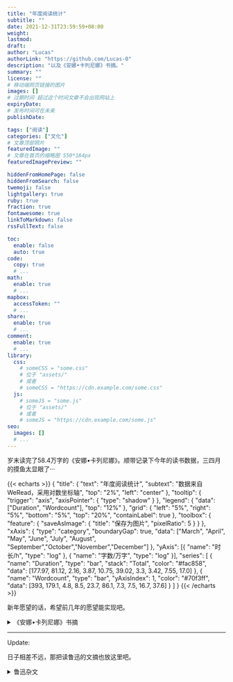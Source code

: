 ```yaml
---
title: "年度阅读统计"
subtitle: ""
date: 2021-12-31T23:59:59+08:00
weight: 
lastmod: 
draft: 
author: "Lucas"
authorLink: "https://github.com/Lucas-0"
description: "以及《安娜•卡列尼娜》书摘。"
summary: ""
license: ""
# 移动端网页链接的图片
images: []
# 过期时间 超过这个时间文章不会出现网站上
expiryDate: 
# 发布时间可在未来
publishDate: 

tags: ["阅读"]
categories: ["文化"]
# 文章顶部照片
featuredImage: ""
# 文章在首页的缩略图 550*164px
featuredImagePreview: ""

hiddenFromHomePage: false
hiddenFromSearch: false
twemoji: false
lightgallery: true
ruby: true
fraction: true
fontawesome: true
linkToMarkdown: false
rssFullText: false

toc:
  enable: false
  auto: true
code:
  copy: true
  # ...
math:
  enable: true
  # ...
mapbox:
  accessToken: ""
  # ...
share:
  enable: true
  # ...
comment:
  enable: true
  # ...
library:
  css:
    # someCSS = "some.css"
    # 位于 "assets/"
    # 或者
    # someCSS = "https://cdn.example.com/some.css"
  js:
    # someJS = "some.js"
    # 位于 "assets/"
    # 或者
    # someJS = "https://cdn.example.com/some.js"
seo:
  images: []
  # ...
---
```



<!--more-->


岁末读完了58.4万字的《安娜•卡列尼娜》。顺带记录下今年的读书数据，三四月的摸鱼太显眼了···


{{< echarts >}}
{
    "title": {
    "text": "年度阅读统计",
    "subtext": "数据来自WeRead，采用对数坐标轴",
    "top": "2%",
    "left": "center"
  },
  "tooltip": {
    "trigger": "axis",
    "axisPointer": {
      "type": "shadow"
    }
  },
  "legend": {
    "data": ["Duration", "Wordcount"],
    "top": "12%"
  },
  "grid": {
    "left": "5%",
    "right": "5%",
    "bottom": "5%",
    "top": "20%",
    "containLabel": true
  },
  "toolbox": {
    "feature": {
      "saveAsImage": {
        "title": "保存为图片",
        "pixelRatio": 5
      }
    }
  },
  "xAxis": {
    "type": "category",
    "boundaryGap": true,
    "data": ["March", "April", "May", "June", "July", "August", "September","October","November","December"]
  },
  "yAxis": [{
            "name": "时长/h",
            "type": "log"
        }, {
            "name": "字数/万字",
            "type": "log"
        }],
  "series": [
    {
      "name": "Duration",
      "type": "bar",
      "stack": "Total",
      "color": "#fac858",
      "data": [177.97, 81.12, 2.16, 3.87, 10.75, 39.02, 3.3, 3.42, 7.55, 17.0]
    },
    {
      "name": "Wordcount",
      "type": "bar",
      "yAxisIndex": 1,
      "color": "#70f3ff",
      "data": [393, 179.1, 4.8, 8.5, 23.7, 86.1, 7.3, 7.5, 16.7, 37.6]
    }
  ]
}
{{< /echarts >}}

新年愿望的话，希望前几年的愿望能实现吧。


<details>
<summary>《安娜•卡列尼娜》书摘</summary>

#### 第1章 译者导读

直到晚年，托尔斯泰还对高尔基说：“少数人需要一个上帝，因为他们除了上帝以外什么东西都有了；多数人也需要一个上帝，因为他们什么东西都没有。”

#### 第3章

现在他不再爱她了，这一层他并不后悔。他后悔的是没有把那件事瞒过妻子。

<br>

他甚至认为，她已经年老色衰，失去风姿，毫无魅力，纯粹成了个贤妻良母，理应对他宽宏大量，不计较什么。谁知正好相反。

<br>

奥勃朗斯基订阅的是一张自由主义的报纸——不是极端自由主义，而是多数人赞成的那种自由主义。说实话，他对科学、艺术、政治都不感兴趣，但却始终支持大多数人和他们的报纸对各种问题的观点，而且只有当大多数人改变观点时，他才改变观点，或者说得更确切些，不是他改变了观点，而是观点本身在他头脑里不知不觉地起了变化。

<br>

由于进出上流社会，再加上成年人思想活跃，他需要有政治观点，就像需要帽子一样。至于他选中自由派，而不像他周围许多人那样信奉保守派，那并不是因为他觉得自由主义比保守主义更有道理，而是因为自由主义更适合他的生活。

#### 第4章

“可见她还是爱我的孩子的，”他注意到孩子哭时她脸色的变化，心里想，“她爱我的孩子，又怎么能恨我呢？”

#### 第5章

不过他们也像一般行业不同的朋友那样，对对方的工作，口头上也会谈论并表示赞成，心底里却总是鄙薄的。他们各人都以为自己所过的是唯一正确的生活，而别人却在虚度年华。

#### 第9章

那种恋爱是不会有什么悲剧的。‘多谢您使我得到了满足，再见！’……这就是全部悲剧。

<br>

公爵夫人笑的是，这个可怜的孩子一定以为她自己此刻所想的事是多么重大，多么意义深远。

#### 第10章

有些人一遇到一个在某方面幸运的情敌，就立刻抹煞他的一切优点，只看到他身上的缺点；但有些人正好相反，他们最希望在这幸运的情敌身上发现胜过自己的地方，并且忍住揪心的剧痛，一味找寻对方的长处。

#### 第11章

他不知道他对待吉娣的这种行为有一个特殊的叫法，叫作“不想结婚而勾引姑娘”，而这种行为正是像他那样的翩翩少年所常犯的罪孽。

#### 第13章

“嘿！您现在的年华真太宝贵了，”安娜继续说，“我清清楚楚地记得，那好比弥漫在瑞士群山中的蔚蓝色雾霭。这种蔚蓝色雾霭笼罩着童年即将结束时那个幸福年代的一切，过了这快乐幸福的阶段，路就越来越窄了，踏上这段道路真叫人又惊又喜，尽管它看来还是光明美好的……谁不是这条路上的过来人哪！”

#### 第15章

虽然她的模样好像一只蝴蝶在草丛中被缠住，正准备展开彩虹般的翅膀飞走，她的心却被可怕的绝望刺痛了。 

<br>

而在伏伦斯基一向都很泰然自若的脸上，她看到了那种使她惊奇的困惑和顺从的表情，就像一条伶俐的狗做了错事一样。 

<br>

列文想起，当尼古拉笃信上帝，坚持斋戒，常做礼拜，过修士生活的时候，当他求助于宗教来抑制他的情欲的时候，谁也没有鼓励他，大家还要嘲笑他，包括他列文在内。大家取笑他，叫他挪亚，叫他修士，可是后来他变得放荡了，谁也不帮助他，大家都怀着恐惧和嫌恶的心情回避他。

#### 第16章

他决定从此以后不再幻想结婚会给他带来什么特殊幸福，因此也就不再蔑视现在的生活。

<br>

书房被端进来的蜡烛照亮了。一件件熟识的东西都呈现在眼前：鹿角，书架，烟囱早就需要修理的壁炉，壁炉上面的镜子，父亲坐惯的那张沙发，大桌子，桌子上摆着的那本打开的书，破烟灰碟，一本有他的字迹的本子。他看到这一切，对刚才路上所构思的新生活是否能实现，刹那间产生了怀疑。这一切生活陈迹仿佛抓住了他，对他说：“不行，你躲不开我们，你也不可能变成另一种样子，你将同以前一样：老是怀疑，永远对自己不满，徒劳无功地试图改革，堕落，永远期待不可能到手的幸福。”

#### 第18章

但她明白，这片刻的谈话使他们可怕地接近了。这使她感到害怕，也使她觉得幸福。

<br>

儿子也像丈夫一样，在安娜心里引起一种近乎扫兴的感觉。她在想象中把他看得比实际上更好。但她不得不回到现实中来欣赏他的本来面目。

#### 第19章

但很快就像两脚伸进一双旧拖鞋那样，又回到原来那个轻松愉快的世界里了。 

#### 第21章

眼泪就像一种必不可少的润滑剂，少了它，姐妹俩谈心的机器就不能顺利运转。哭过一场之后，姐妹俩谈的已不是她们的心事，而是别的事，她们也互相谅解了。吉娣明白，她在气头上说的关于丈夫变心和委屈的话，深深地刺痛了可怜的姐姐的心，但姐姐原谅了她。陶丽呢，也弄明白了一切她想知道的事；她明确了她猜得对，吉娣的悲伤，无可慰藉的悲伤，就在于列文向她求婚，她拒绝了他，而伏伦斯基却欺骗了她，如今她准备去爱列文，恨伏伦斯基。这些话吉娣一句也没有说出来，她只谈了她的心情。 

#### 第22章

谁也不满足于自己的财富，可谁都满足于自己的智慧。

<br>

“谁坚持这种作风，谁准要倒霉。我知道幸福的婚姻都是建立在理性上面的。”“是的，不过建立在理性上的婚姻的幸福，一旦遇到原来被克制的热情爆发，就会烟消云散了。”伏伦斯基说。“不过，我们所谓建立在理性上的婚姻，是指双方都不再放荡了。这就像猩红热一样，要害过一次才能免疫。”“那么，恋爱跟牛痘一样，也可以搞人工接种啰？”

#### 第23章

他现在的感受就像一个人正平静地走在一座横跨深渊的桥上，忽然发现桥断了，下面是万丈深渊。这深渊就是生活本身，而桥则是卡列宁所过的那种脱离实际的生活。他第一次想到他妻子可能爱上别人，不禁大吃一惊。 

<br>

一想到她可以而且应该有她自己的独立生活，他害怕极了，连忙把这种思想驱除掉。这也就是他所害怕正视的深渊。在思想感情上替别人设身处地着想，这对卡列宁来说是一种不习惯的精神活动。他认为这种精神活动是一种有害的危险的胡思乱想。“最糟糕的是，”他想，“正当我的事业快要成功（他想到他刚提出的计划），特别需要安静和精力的时候，这种无聊的烦恼竟落到了我的身上。怎么办呢？我可不是那种一遇到麻烦和变动就没有勇气去正视的人。”“我要考虑一下，加以解决，把它抛开。”他大声说。“她的感情，她心里曾经产生和可能产生什么念头，不关我的事。这是她的良心问题，属于宗教的范畴。”他自言自语，估摸着新出现的局面可以归结为什么性质的问题，聊以自慰。

#### 第24章

她睁着眼睛，一动不动地躺了好一阵。她觉得简直可以在黑暗中看见自己眼睛的光芒。

<br>

她觉得自己罪孽深重，除了低首下心，请求饶恕，没有别的办法。如今在她的生活中，除了他以外没有别的人，因此她只能向他要求饶恕。她望着他，深痛地感到屈辱，什么话也说不出来。他呢，觉得自己好像一名凶手，面对着一具被他夺去生命的尸体。这被夺去生命的尸体就是他们的爱情，他们初期的爱情。一想到为了达到这个目的而付出羞愧难当的代价，她心里不由得感到又可怕，又可憎。她这种精神上一丝不挂的羞愧感，也传染给了他。然而，不管凶手面对着尸体是多么魂飞魄散，他还是得把这尸体切成碎块，掩蔽起来，还是得享用凶手通过谋杀所获得的东西。

#### 第29章

这是他近来常常感觉到的。只要这孩子在场，伏伦斯基和安娜就会像航海者那样，从罗盘上发现他们高速航行的方向远离正确的航线，但又没有力量刹车，因此一分钟比一分钟更偏离方向，但要自己承认误入歧途，那就等于承认毁灭。

#### 第31章

“你不愿向我坦白，”他仿佛在心里这么对她说，“这样对你更糟。如今即使你来求我，我也不愿对你说心里话，这样对你更糟！”他在心里说，好像一个人想去救火，但花了很大力气，却没有救成，因而大为恼怒地说：“那就让你去烧吧！烧个干净吧！”

#### 第32章

在和妻子一起度过的八年幸福生活中，看到别人不贞的妻子和受骗的丈夫，卡列宁不知多少次对自己说：“这叫人怎么容忍哪？为什么不结束这种可耻的局面？”可是现在，当灾难落到他自己头上的时候，他不仅不考虑怎样结束这种局面，甚至根本不愿意正视它，因为这件事实在太可怕，太不体面了。

#### 第33章

谢尔巴茨基一家去疗养的那个德国小温泉，也像一切有人群聚集的地方那样，照例可以看到一种可以说是社会的结晶现象。在那里，每个社会成员都被安排在一定的位置。正如一滴水遇到严寒会变成雪花那样，每个人一来到温泉，就会被安排到一定的位置。

#### 第37章

吉娣同华仑加和解了。自从父亲回来以后，吉娣觉得整个世界都变了。她不放弃她所学到的一切，但明白她想照她的愿望生活，那只是自我欺骗。她仿佛猛醒过来，觉得要不装假，不说假话，维持她理想的精神境界，那是多么困难哪。她感觉到，她所生活的世界充满悲伤、疾病和垂死的人，又是多么叫人难堪。她为了爱这个世界而做的努力，确实使她很痛苦。

#### 第38章

虽然他同他们一起劳动时，对他们的力气、温顺和公正感到钦佩，但当共同的事业需要其他品德时，他又会对他们的粗心、疏懒、酗酒和撒谎感到恼火。要是有人问列文爱不爱老百姓，他一定不知道该怎样回答。他对老百姓也像对其他一切人那样，又爱又不爱。

#### 第41章

奥勃朗斯基也同一切变心的丈夫一样，特别关心妻子生活上的舒适，亲自察看房子，做了他认为必要的安排。

<br>

不过，虽然常常担心孩子们生病，有的孩子真的病了，有的孩子爱发脾气，这些都使做母亲的十分苦恼，然而孩子们如今也都开始以微小的快乐来补偿她的苦难了。这种快乐是那么微小，就像沙里的金子一样。在她不愉快的时刻，她只看到苦难，只看到沙子；但在心情愉快的时刻，她却只看到快乐，只看到金子。 

#### 第43章

上帝赐与光阴，上帝赐与力量。光阴和力量又都贡献给劳动，劳动本身就是奖赏。可是为谁去劳动？劳动会产生什么果实？这些事都无足轻重，微不足道。 

<br>

他的感觉就像拔掉一只痛了很久的蛀牙，在经受了可怕的痛楚以后，仿佛从牙床上拔掉一样比脑袋还大的东西，他忽然发觉那长期妨碍他生活并且支配他全部注意力的东西不再存在。他又可以照旧生活，思索和关心牙齿以外的事情了。这样的幸福他简直无法相信。

#### 第44章

作了这个决定以后，为了证实它的正确，卡列宁想出一个重要理由。“只有按照这个决定办，才符合宗教教义。”他对自己说。“只有按照这个决定办，我才没有抛弃犯罪的妻子，并且给她以悔改的机会，甚至——不管这在我是多么痛苦——贡献我的一份力量来使她悔改并挽救她。”虽然卡列宁明明知道，他不可能在道德上影响妻子，一切促使她悔改的企图，除了虚伪以外，不会有什么结果；虽然他经历了痛苦的时刻，却从来没有想到从宗教中去寻找指导。

#### 第46章

他们不知道，八年来他窒息了我的生命，窒息了我身上一切有生气的东西，他从来没有想到我是一个需要爱情生活的女人。他们不知道，他时时刻刻都在侮辱我，自己还扬扬得意。难道我没有尽力，尽我所有的力量，去找寻生活的意义吗？难道我没有尽力爱过他吗？当我没有办法爱他时，难道我没有尽力爱过儿子吗？可是后来我明白了，我不能再欺骗自己，我是一个活人，我没有罪，上帝把我造成这样一个人，我需要恋爱，我需要生活。现在怎么样呢？要是他把我杀了，要是他把他杀了，我都可以忍受，我都可以原谅，可是不，他……

<br>

他知道这样生活下去，除了谎言和欺骗之外，不会有别的结果；可是他要继续折磨我。我知道他，知道他在谎言里生活得很不错，可以说是如鱼得水，优游自在。不，我不让他这样优游自在，我要冲破他这张想束缚我手脚的谎言的罗网。该怎样就怎样吧！不论什么总比谎言和欺骗好！

<br>

她觉得不论怎样努力，她都不能使自己变得坚强些。她永远得不到恋爱的自由，却从此要成为一个有罪的妻子，时刻提心吊胆，唯恐自己的罪行被揭露，让人家看到她为了同一个无法跟她共同生活的独立不羁的陌生男人发生可耻关系而欺骗丈夫。

#### 第47章

凡是碰到个人私事繁杂琐碎的人，总以为只有他才会遇到这种繁杂琐碎和难以处理的麻烦事，根本没想到别人的私事也是如此。

<br>

伏伦斯基的生活特别幸福，因为他有一套原则，明确规定什么事该做，什么事不该做。这套原则包括的范围虽然有限，却是不容怀疑的。伏伦斯基从不越出这个范围，遇到他该做的事，他从来不犹豫不决。这套原则明确规定：欠职业赌棍的赌债必须还清，但欠裁缝的工钱可以不付；对男人不能撒谎，但对女人可以瞎说；不可以欺骗人家，但可以欺骗丈夫；不能饶恕人家的侮辱，但可以侮辱人家，等等。这种规则也许是不合理的，不正确的，但它们是不容怀疑的。伏伦斯基遵守这些原则，感到心安理得，可以在人前昂首阔步。

#### 第48章

正像谁说过的那样，你只要了解一个你所爱的妻子，你就比认识几千个女人更了解女人。

#### 第50章

列文躺在草堆上过的一夜，并不是虚度的。他经营的农业使他产生反感，已经引不起他丝毫的兴致了。尽管是丰收的年景，但像今年这样遇到这么多挫折，他同农民之间发生这么多争执，那是从来没有过的，至少他觉得从来没有过。发生这些挫折和争执的原因，现在他完全明白了。他在工作中所尝到的乐趣，他通过劳动同农民的接近，他对他们、对他们生活的羡慕，他想过那种生活的愿望——这种愿望那天夜里对他已经不是梦想，而是计划，实行这个计划的详细办法他都考虑过了——这一切都大大改变了他对自己所经营的农业的看法，使他再也没有原来那样的兴致了。而且，他也不能不看到作为这个事业的基础的他同劳动者之间的不愉快关系。一群像巴瓦一样的良种母牛，全部耕过的肥沃土地，九块用灌木围住的平坦耕地，九十亩施过基肥的田地，几架条播机，等等——这一切都很优越，如果这些活是他自己或者他和同情他的人一起干的。可是现在他清楚地看到（他正在写一部有关农业的书，说明农业的主要因素是劳动者，这对他是很有帮助的），他所经营的农业只是一场他同劳动者之间的残酷而顽强的斗争，在这场斗争中，一方面，他那方面，自始至终要求努力把农活做得尽善尽美，而另外那方面，则是一切听其自然。在这场斗争中他还看到，他这方面是竭尽努力，而那一方面却是毫不出力，甚至毫无要求，结果工作做得对谁都没有好处，只白白糟蹋了很好的农具、很好的牲口和土地。最糟糕的是，不仅完全浪费了花在这方面的精力，而且现在，当他明白了这工作的意义以后，他不能不感觉到，他花费这些精力的目的也是毫无价值的。说实在的，他们之间在斗些什么呢？他竭力争取每一个小钱（他不得不争取，因为只要稍稍放松，他就没有足够的钱来偿付劳动者的工资），他们却坚持工作要轻松愉快，也就是像他们所习惯的那样。从他的利益出发，每个劳动者应该尽量多干活，应该经常留心，不要损坏播种机、马拉耙、打谷机，应该经常想到他在干什么；可是劳动者却希望工作尽可能轻松愉快些，多休息休息，尤其要紧的是要无忧无虑，不动脑筋。今年夏天，列文到处看到这样的情景。他挑定了长满野草和艾蒿的坏田，叫人在那里割苜蓿做干草，可他们总是割那些留种的好苜蓿田，借口是管家叫他们割的，还安慰他说，干草一定很出色，但他知道，他们这样做只是由于这些田割起来省力些。他派了一架翻草机去翻草，可是没有翻动几排草就坏了，因为农民坐在驭座上，看着巨大的机翼在头上挥动，觉得气闷，没有管好。他们对他说：“老爷，您不用操心，婆娘们马上就会把它翻好的。”几架犁都损坏不能用了，因为农民在掉头的时候，根本没有想到要把犁头升起来。这样既折磨马匹，又毁坏田地，可是他们还叫列文不用担心。马随意闯进小麦田，因为没有一个农民愿意当守夜人。农民们违反列文的吩咐，还是轮流值夜，结果凡卡在白天干了一天活以后，在值夜时睡着了。他表示悔恨说：“随您怎么处分好了。”三头最好的小牛胀死了，因为把它们放到再生的苜蓿田里，又不给它们水喝。他们还怎么也不相信，小牛是吃苜蓿吃得太多胀死的，还说什么有个邻居三天之内就倒毙了一百十二头牲口。这种种事故的发生，并非因为有谁对列文或者他的农场怀恨在心；正好相反，他知道大家都很爱戴他，认为他这个老爷没有架子（这是最高的颂扬）。至于所以发生这样的事故，只因为他们希望干活轻松愉快，无忧无虑。他的利益，他们不但不关心，不理解，而且肯定同他们最公正的利益相对立。列文早就不满于自己对待农业的态度。他看到他的小船漏水，但他并没有去找寻漏洞，也许是故意欺骗自己吧。如今他不能再欺骗自己了。他所经营的农业，不仅不能吸引他，而且使他觉得厌恶。他再也干不下去了。

<br>

“我不能因为她不能成为她所爱的男人的妻子，就要求她做我的妻子。”他自言自语。这种想法使他对她变得冷淡和充满敌意了。“如今我同她说话不能不带责备的语气，看见她不能没有气，她也只会更加恨我，这是一定的。再说，在陶丽对我说了这番话以后，我怎么能再上她们家去呢？难道我能装作不知道她告诉我的情况吗？我去就要装得宽宏大量，原谅她，饶恕她。我要在她面前扮演一个饶恕她、把爱情恩赐给她的角色！陶丽为什么要对我说这番话呢？我要是在无意中看见她，一切就很自然，可是现在已经办不到了，办不到了！”

#### 第51章

嗯，就像米哈伊尔·彼得罗维奇那么办嘛，或者收成对分，或者租给农民；这样办是行的，可就是毁了国家的总财富。我的土地用农奴劳动可以收种子的九倍，可是用对分制只能收三倍。解放农奴把俄国给毁了！

#### 第52章

列文明白，他是无法找到这个人的生活同思想之间的联系的。他的议论会得出什么结论，他显然毫不在乎，他只要议论议论就行了。当他的议论不能自圆其说时，他就不高兴了。他不喜欢出现这样的局面，总是竭力避免，把话题引到别的有趣的事情上去。

#### 第55章

当时他认为自己没有得到幸福，但幸福在前头；现在呢，他觉得最幸福的日子已经过去了。她已经完全不像他最初看见她时那样诱人了。

<br>

他望着她，好像望着一朵摘下已久的凋谢的花，他很难看出它的美——当初他就是为了它的美把它摘下来，而因此也把它毁了的。他觉得那时他的爱情强烈得多，但只要他横下一条心，还是可以把这种感情从心里压下去的；现在呢，他觉得他对她并不那么爱了，但他知道，他同她的关系却是再也割不断了。

#### 第59章

吉娣的话似乎没有什么特别的地方，但对他来说，她的每个声音，她的嘴唇、眼睛和手的每个动作，都具有多少不可言喻的意义呀！这里有求饶，有信任，有柔情，羞怯而深切的柔情，有许诺，有希望，有对他的爱情——那种他不能不相信，并且使他幸福得喘不过气来的爱情。

<br>

“就算妇女作为少数例外可以担任这些职务，我认为您用‘权利’这个字眼也是不恰当的。还不如说‘义务’来得好。谁都能同意，担任陪审员、地方自治会议员、电报局职员的工作，我们觉得是尽一种义务。因此，说得恰当些，妇女是在寻求义务，而且完全是合法的。她们想协助男子共同劳动，这种愿望我们是不能不同情的。”

#### 第60章

“爱那些恨您的人……”陶丽怯生生地说。 
    卡列宁哼地冷笑了一声。这话他早就知道了，但不适用于他现在的处境。 
    “爱那些恨您的人，却不能爱您所恨的人。我打扰了您，请原谅，各人有各人说不完的苦恼！”

#### 第64章

他照例神气活现地扬起眉毛说，但立刻想到，不论他说什么话，就他的处境来说都是不可能神气的。这一点，他从培特西听了他最后一句话以后脸上露出的那种抑制着的嘲弄的奸笑里看出来了。 

#### 第65章

他在世人眼中的难堪处境，妻子对他的憎恨，以及那种神秘的暴力——它违反他的心意，支配他的生活，强迫他服从它的意志并使他改变对妻子的态度——这一切从来没有像现在这样清楚地呈现在他的眼前。他分明看到，整个社会和妻子对他都有所求，但他不明白所求的究竟是什么。

<br>

你也许不相信，我明明知道他是一个不多见的正派人，我抵不上他的一个小指头，可我还是恨他。我恨就恨他的宽宏大量。

#### 第66章

同意离婚，给她自由，他认为这就是剥夺成为他生活最后依恋的他心爱的孩子，同时也是剥夺她走正路的最后依据，使她彻底毁灭。他知道，要是她离了婚，她将同伏伦斯基结合，这种结合是非法的，犯罪的，因为照教会规矩，这样的女人当丈夫在世的时候是不能再结婚的。“要是她同他结合，过了一两年不是他把她抛弃，就是她同别的男人搞上关系。”卡列宁想。“我要是同意这种非法的离婚，我将成为促使她毁灭的罪人。”

<br>

等到这事办成功了，他将问问妻子和好朋友：“我同皇帝有什么差别？皇帝调动军队，谁也没有好处；可是我拆散夫妻，三人皆大欢喜……或者说：我同皇帝有什么相同的地方？到那时……我会想出更妙的话来。”他笑嘻嘻地自言自语着。 

我们的爱情，要是还能更强烈些，就因为其中有些可怕的地方。

#### 第67章

吉娣知道列文在乡下有他心爱的事业。他知道她不仅不理解这事业，而且不想去理解。但这并不影响她认为这事业是很重要的。

<br>

列文对宗教的态度也像多数同时代人一样摇摆不定。他不信教，但也不能肯定这一切都是荒谬的。因此，他既不能相信他所做的事的意义，也不能像例行公事那样淡然处之。在这领圣餐的全部时间里，他因为做着他自己也不理解的事，做着如他内心所提示的虚伪不好的事而感到羞耻和不安。 

<br>

现在呢，他的一半才能都用来欺骗自己，另外一半为这种欺骗进行辩解。

#### 第68章

吉娣不仅使他相信她爱他，甚至解答了他的问题：她为什么爱他。她告诉他，她爱他是因为完全了解他，因为她知道他喜爱什么，因为他所喜爱的一切都是好的。

#### 第70章

事实上，伏伦斯基认为有“通情达理”看法的人并没有什么看法，他们只是像一般有教养的人对付从四面八方包围生活的复杂难解的问题那样，抱着彬彬有礼的态度，避免做任何暗示和提出不愉快的问题罢了。他们装出完全理解这种局面的神情，承认它，甚至赞成它，但认为解释这一切是不得体的，多余的。

<br>

回想到她对丈夫所犯的罪过，她产生了一种嫌恶的感觉，好像一个将要灭顶的人甩掉一个抱住他的人一样。那个人就这样淹死了。这样做当然是卑鄙的，但却是她唯一获救的办法。

<br>

人们往往把欲望的满足看成幸福。

#### 第73章

尽管列文自以为对家庭生活持有最正确的观点，但他也像一切男人那样，不知不觉把家庭生活纯粹看作爱情的享受，不应遇到任何阻碍，也不该受任何琐事的干扰。他认为他应该专心做他的工作，工作以后在爱情的幸福中得到休息。她应当被宠爱，此外再不能有别的要求了。

<br>

他明白了她不仅同他十分亲近，而且明白了他们两人之间的界线现在已分不清了。这一层，他是从刹那间出现的双重心理中懂得的。他先是很生气，但立刻又觉得他不能生她的气，因为她同他是两位一体，不能分成你我的。他最初一刹那的感觉就像一个人背后突然受到一记沉重的打击，但等到他怒气冲冲地回过身去，想找到仇人报复，却发现原来是他自己无意中打了自己一下，他不好对谁生气，只得默默地忍受疼痛，自己安慰自己。 

<br>

不过，要一个心怀不满的人不责怪别人，特别是最亲近的人，那是困难的。

#### 第74章

不等她说完话，他的脸上就现出垂死的人羡慕健康的人那种严厉责难的神色。 

#### 第75章

像列文这一类人可以对死的问题发表许多高论，但其实一无所知，因为他们害怕死，看到临死的人就束手无策。

#### 第76章

那天夜里，病人唤弟弟来准备同生命告别，因而在大家心里引起的死的感觉，现在被破坏了。大家知道，他很快就要死了，他已经死去一半了。大家只有一个希望——但愿他快点死，可是又都隐瞒着这种念头，给他服药，替他找药找医生，欺骗他，也欺骗自己，并且相互欺骗。这一切都是虚伪，都是侮辱人格、亵渎神明的可恶的虚伪。列文出于他的本性和比谁都热爱垂死的哥哥，特别强烈地感觉到这种虚伪。

<br>

他知道就是因为这一层，就是因为他心碎肠断，人家才对他这样冷酷无情。他觉得大家在毁灭他，就像群狗咬死一只受尽折磨、痛得汪汪直叫的狗那样。

#### 第77章

但是卡列宁不能不这样想，他在他屈辱的处境中不能没有一个崇高的、哪怕是假想的立足点，使他这个被人人鄙视的人也可以鄙视别人，因此他就死抱住这个虚假的救星，把它当作真正的救星。 

#### 第78章

但是在这暂时的无足轻重的生活里，他认为他犯了一些无足轻重的错误，这使他很痛苦，仿佛连他所信仰的永恒的得救都不存在了。

#### 第79章

谢辽查觉得，父亲对他说话，总是像对一个凭空想象出来、只有书本里才有的孩子说话，完全不像对他谢辽查说话。谢辽查也总是竭力装得像书本里那样的孩子。 

<br>

他现在九岁，还是个孩子，但他知道自己的心灵，他爱护它，就像眼皮保护眼珠一样。没有爱的钥匙，他就不让任何人闯进他的心灵。

#### 第80章

她知道，虽然他是造成她不幸的主要原因，她同儿子见面这件事在他看来却是最无足轻重的。她知道，他决不会理解她的痛苦有多深；她知道，一提到这件事，他那种冷淡的语气就会惹得她恨他。这一点恰恰是她觉得天下最可怕的事

#### 第82章

但现在他欣赏她的美，同以前完全不一样。现在他对她的感情没有丝毫神秘的成分，因此虽然她的美比以前更使他倾倒，却使他感到不愉快。

<br>

“我恨你的冷静。你不应该使我落到这个地步。要是你爱我的话……”

“安娜！这事同我爱你有什么相干……”

“啊，要是你爱我像我爱你一样，要是你像我一样痛苦……”她带着恐惧的神色凝视着他说。他可怜她，但还有点恼恨。他向她保证永远爱她，因为看到现在只有这一点才能安慰她，他嘴里没有再责备她什么，但心里还在怪她。

#### 第83章

列文虽然喜欢这些亲友，但眼看他列文的小天地和生活秩序受到他所谓“谢尔巴茨基因素”的冲击，不免有点遗憾。今年夏天，他这方面的亲戚到他家来做客的只有一个柯兹尼雪夫，况且柯兹尼雪夫也不完全是列文家的人，他有他柯兹尼雪夫的特殊气质，因此在家里列文精神就完全湮没了。

#### 第84章

不论他回想多少认识的妇女和姑娘，也想不起哪一个具备他冷静思考后认为做他妻子应具备的全部优点。她具有少女的娇媚和魅力，却不是个不解事的孩子。她像一个成熟的女人自觉地爱一个男人那样爱他。这是一。其次，她不但一点也不俗气，而且显然很厌恶上流社会，但又懂得人情世故，还具备一个有教养的女人的优雅风度。缺乏这样的风度，柯兹尼雪夫认为是无法考虑做他终身伴侣的。再次，她的宗教信仰是虔诚的，但并不是像吉娣那样孩子式的懵懵懂懂的虔诚和善良，她的生活是建立在宗教信仰的基础上的。甚至在一些细节上，柯兹尼雪夫都觉得她是个理想的妻子：她贫穷而孤独，这样她就不会把一大堆亲戚和他们的影响带到夫家来，就像他看到的吉娣那样，而是处处依靠丈夫，感激丈夫，这也是他一贯对未来的家庭生活的希望。

#### 第86章

他的妒忌起初使她生气。她觉得难过的是，连这样极其纯洁的交际的快乐他都不许她享受。不过，现在她不仅情愿牺牲这种小事，而且情愿牺牲一切，只要能使他放心，能使他摆脱痛苦。 

#### 第91章

我觉得要喜欢一个人，就该喜欢他这个实在的人，而不是喜欢凭空想象中的人。

#### 第95章

打球的时候，陶丽有点不高兴。她不喜欢维斯洛夫斯基同安娜打球时连续不断的戏谑，也不喜欢孩子们不在时成年人玩孩子游戏的那种别扭劲儿。不过，为了不扫别人的兴，消磨消磨时间，她休息了一会儿，又参加打球，并且装出兴致勃勃的样子。这一天她老是觉得，好像在跟一批比她高明的演员同台演出，她的拙劣演技把整台好戏都糟蹋了。

<br>

“怎么会在不存在的人面前觉得罪过呢？”她想。她心里突然产生一个问题：如果她的爱儿格里沙根本不存在，那还谈得上什么对他好不好呢？她觉得这问题实在太荒唐、太怪诞了，就摇摇头，想把这叫人头晕目眩的狂想驱除掉。 

#### 第96章

总之，我什么都可以为她牺牲，就是不能牺牲我男子汉的独立性。

#### 第99章

选举是这么欢欣愉快，而逼得他非回去不可的爱情却又是那么沉重难受，这两者竟形成这么强烈的对照，伏伦斯基不禁感到惊讶。可是不能不回去。于是他就搭下一班火车连夜赶回家。

#### 第100章

尽管她相信他对她开始冷淡了，她还是毫无办法，说什么也不能改变同他的关系。她还是像以前那样，只能用爱情和姿色来笼络他。

#### 第105章

“请您转告尊夫人，我仍旧喜爱她。要是她不能饶恕我现在的处境，那就希望她永远不要饶恕我。要饶恕，就得经历我经历过的这种生活，但愿上帝保佑她别受这个罪。”

<br>

她听见伏伦斯基急促的打铃声，慌忙擦去眼泪，不仅擦去眼泪，而且坐到灯下，翻开一本书，装出若无其事的样子。要让他明白，他没有如期回来，她很不满意，但只是不满意罢了，决不能让他看出她很伤心，看出她这种自爱自怜的心情。她可以自爱自怜，却不能叫他来怜爱她。

#### 第106章

她忽然想到使她获得胜利的那句话：“我是多么悲观绝望，我真害怕我自己。”——她懂得这种武器是危险的，下次不能再用了。她觉得除了使他们结合在一起的爱情，他们之间还出现了敌对的魔鬼，她无法把它从他身上赶走，更不能把它从自己心里驱除。

#### 第107章

以前，要是有人对列文说，吉娣死了，他也同她一起死了，他们的孩子都是天使，上帝就在他们面前，他是不会感到丝毫惊讶的。现在呢，他回到了现实世界，好容易才明白她平安无事，而那个拼命啼哭的小东西就是他的儿子。吉娣活着，痛苦过去了，他感到无比幸福。这一点他是明白的，并因此感到幸福。可是那孩子呢？他从哪里来？来干什么？他是谁？这一点他怎么也无法理解，并且感到很别扭。他总觉得这是一种不必要的多余的东西，弄不懂究竟是怎么一回事。

#### 第114章

“我在爱情上越来越热烈，越来越自私，他却越来越冷淡，这就是我们分手的原因。”她继续想。“真是无可奈何。我把一切都寄托在他身上，我要求他也更多地为我献身。他却越来越疏远我。我们结合前心心相印，难舍难分；结合后却分道扬镳，各奔西东。这种局面又无法改变。他说我无缘无故吃醋，我自己也说我无缘无故吃醋，但这不是事实。我不是吃醋，而是感到不满足。可是……”突然一个念头涌上心来，她激动得张开了嘴，在马车上挪动了一下身子。“我真不该那么死心塌地做他的情妇，可我又没有办法，我克制不了自己。我对他的热情使他反感，他却弄得我生气，但是又毫无办法。难道我不知道他不会欺骗我，他对索罗金娜没有意思，他不爱吉娣，他不会对我变心吗？这一切我全知道，但我并不因此觉得轻松。要是他并不爱我，只是出于责任心才对我曲意温存，却没有我所渴望的爱情，那就比仇恨更坏一千倍！这简直是地狱！事情就是这样。他早就不爱我了。爱情一结束，仇恨就开始……”

#### 第117章

当他在精神、意志、自由、本质这些含义不清的名词上兜圈子，存心落入哲学家或者他自己所设下的文字陷阱时，他似乎有所领悟。但只要抛弃人为的思想，从现实生活出发，回到他一向感到满意的习惯的思路上来，这种空中楼阁立刻就像纸屋一样崩塌了。十分清楚，这种空中楼阁就是用颠来倒去的名词术语砌成的，除了理智以外，完全脱离生活中的重大事物。

#### 第121章

“不，不用对她说了，”当她走到他前面时，他想，“这是一个秘密，只我一个人需要，重大而无法用语言来表达。”

“这种新的感情并没有使我发生什么变化，并没使我感到幸福，并不像我梦想的那样大彻大悟，而是像我对儿子的感情那样。也没有什么意想不到的地方，是信仰或者不是信仰——我不知道究竟是什么，但这种感情却不知不觉痛苦地出现在我身上，并且牢固地扎根在我心里。”

“我依旧会对车夫伊凡发脾气，依旧会同人争吵，依旧会不得体地发表意见，依旧会在我心灵最奥秘的地方同别人隔着一道鸿沟，甚至同我的妻子也不例外，依旧会因自己的恐惧而责备她，并因此感到后悔，我的智慧依旧无法理解，我为什么要祷告，但我依旧会祷告——不过，现在我的生活，我的整个生活，不管遇到什么情况，每分钟不但不会像以前那样空虚，而且我有权使生活具有明确的善的含义！”


</details>

---

Update: 

日子相差不远，那把读鲁迅的文摘也放这里吧。

<details>
<summary>鲁迅杂文</summary>

### 我们现在怎样做父亲
中国相传的成法，谬误很多：一种是锢闭，以为可以与社会隔离，不受影响，一种是教给他恶本领，以为如此才能在社会中生活。

<br>

中国觉醒的人，为想随顺长者解放幼者，便须一面清结旧帐，一面开辟新路。就是开首所说的“自己背着因袭的重担，肩住了黑暗的闸门，放他们到宽阔光明的地方去；此后幸福的度日，合理的做人。”这是一件极伟大的要紧的事，也是一件极困苦艰难的事。

### 我之节烈观

社会上多数古人模模糊糊传下来的道理，实在无理可讲；能用历史和数目的力量，挤死不合意的人。

### 再论雷峰塔的倒掉

无破坏即无新建设，大致是的；但有破坏却未必即有新建设。

<br>

悲剧将人生的有价值的东西毁灭给人看，喜剧将那无价值的撕破给人看。

### 看镜有感

汉唐虽然也有边患，但魄力究竟雄大，人民具有不至于为异族奴隶的自信心，或者竟毫未想到，凡取用外来事物的时候，就如将彼俘来一样，自由驱使，绝不介怀。一到衰弊陵夷之际，神经可就衰弱过敏了，每遇外国东西，便觉得仿佛彼来俘我一样，推拒，惶恐，退缩，逃避，抖成一团，又必想一篇道理来掩饰，而国粹遂成为孱王和孱奴的宝贝。

### 杂忆

因此我常常欣慕现在的青年，虽然生于清末，而大抵长于民国，吐纳共和的空气，该不至于再有什么异族轭下的不平之气，和被压迫民族的合辙之悲罢。果然，连大学教授，也已经不解何以小说要描写下等社会的缘故了，我和现代人要相距一世纪的话，似乎有些确凿。但我也不想湔洗，——虽然很觉得惭惶。

<br>

我们自己看看本国的模样，就可知道不会有什么友人的了，岂但没有友人，简直大半都曾经做过仇敌。不过仇甲的时候，向乙等候公论，后来仇乙的时候，又向甲期待同情，所以片段的看起来，倒也似乎并不是全世界都是怨敌。但怨敌总常有一个，因此每一两年，爱国者总要鼓舞一番对于敌人的怨恨与愤怒。这也是现在极普通的事情，此国将与彼国为敌的时候，总得先用了手段，煽起国民的敌忾心来，使他们一同去扦御或攻击。但有一个必要的条件，就是：国民是勇敢的。因为勇敢，这才能勇往直前，肉搏强敌，以报仇雪恨。假使是怯弱的人民，则即使如何鼓舞，也不会有面临强敌的决心；然而引起的愤火却在，仍不能不寻一个发泄的地方，这地方，就是眼见得比他们更弱的人民，无论是同胞或是异族。

### 娜拉走后怎样——一九二三年十二月二十六日在北京女子高等师范学校文艺会讲

自由固不是钱所能买到的，但能够为钱而卖掉。

<br>

天下事尽有小作为比大作为更烦难的。譬如现在似的冬天，我们只有这一件棉袄，然而必须救助一个将要冻死的苦人，否则便须坐在菩提树下冥想普度一切人类的方法去。普度一切人类和救活一人，大小实在相去太远了，然而倘叫我挑选，我就立刻到菩提树下去坐着，因为免得脱下唯一的棉袄来冻杀自己。

### 论睁了眼看

中国人的不敢正视各方面，用瞒和骗，造出奇妙的逃路来，而自以为正路。

<br>

在事实上，亡国一次，即添加几个殉难的忠臣，后来每不想光复旧物，而只去赞美那几个忠臣；遭劫一次，即造成一群不辱的烈女，事过之后，也每每不思惩凶，自卫，却只顾歌咏那一群烈女。仿佛亡国遭劫的事，反而给中国人发挥“两间正气”的机会，增高价值，即在此一举，应该一任其至，不足忧悲似的。

### 从胡须说到牙齿

虽然有人数我为“无病呻吟”党之一，但我以为自家有病自家知，旁人大概是不很能够明白底细的。倘没有病，谁来呻吟？如果竟要呻吟，那就已经有了呻吟病了，无法可医。

### 灯下漫笔

假如有一种暴力，“将人不当人”，不但不当人，还不及牛马，不算什么东西；待到人们羡慕牛马，发生“乱离人，不及太平犬”的叹息的时候，然后给与他略等于牛马的价格，有如元朝定律，打死别人的奴隶，赔一头牛，则人们便要心悦诚服，恭颂太平的盛世。为什么呢？因为他虽不算人，究竟已等于牛马了。

<br>

“天有十日，人有十等。下所以事上，上所以共神也。故王臣公，公臣大夫，大夫臣士，士臣阜，阜臣舆，舆臣隶，隶臣僚，僚臣仆，仆臣台。”（《左传》昭公七年）但是“台”没有臣，不是太苦了么？无须担心的，有比他更卑的妻，更弱的子在。而且其子也很有希望，他日长大，升而为“台”，便又有更卑更弱的妻子，供他驱使了。如此连环，各得其所，有敢非议者，其罪名曰不安分！

### 随感录三十五

我有一位朋友说得好：“要我们保存国粹，也须国粹能保存我们。”

<br>

保存我们，的确是第一义。只要问他有无保存我们的力量，不管他是否国粹。

### 随感录三十八

“合群的自大”，“爱国的自大”，是党同伐异，是对少数的天才宣战；——至于对别国文明宣战，却尚在其次。他们自己毫无特别才能，可以夸示于人，所以把这国拿来做个影子；他们把国里的习惯制度抬得很高，赞美的了不得；他们的国粹，既然这样有荣光，他们自然也有荣光了！倘若遇见攻击，他们也不必自去应战，因为这种蹲在影子里张目摇舌的人，数目极多，只须用mob的长技，一阵乱噪，便可制胜。胜了，我是一群中的人，自然也胜了；若败了时，一群中有许多人，未必是我受亏：大凡聚众滋事时，多具这种心理，也就是他们的心理。他们举动，看似猛烈，其实却很卑怯。

### 随感录三十九

那时候，只要从来如此，便是宝贝。即使无名肿毒，倘若生在中国人身上，也便“红肿之处，艳若桃花；溃烂之时，美如乳酪”。国粹所在，妙不可言。

### 随感录六十一 不满

看罢，他们是战胜军国主义的，他们的评论家还是自己责备自己，有许多不满。不满是向上的车轮，能够载着不自满的人类，向人道前进。多有不自满的人的种族，永远前进，永远有希望。多有只知责人不知反省的人的种族，祸哉祸哉！

### 论辩的魂灵

“洋奴会说洋话。你主张读洋书，就是洋奴，人格破产了！受人格破产的洋奴崇拜的洋书，其价值从可知矣！但我读洋文是学校的课程，是政府的功令，反对者，即反对政府也。无父无君之无政府党，人人得而诛之。”“你说中国不好。你是外国人么？为什么不到外国去？可惜外国人看你不起……。”

<br>

“你说甲生疮。甲是中国人，你就是说中国人生疮了。既然中国人生疮，你是中国人，就是你也生疮了。你既然也生疮，你就和甲一样。而你只说甲生疮，则竟无自知之明，你的话还有什么价值？倘你没有生疮，是说诳也。卖国贼是说诳的，所以你是卖国贼。我骂卖国贼，所以我是爱国者。爱国者的话是最有价值的，所以我的话是不错的，我的话既然不错，你就是卖国贼无疑了！”

<br>

“你自以为是‘人’，我却以为非也。我是畜类，现在我就叫你爹爹。你既然是畜类的爹爹，当然也就是畜类了。”

### 战士和苍蝇

战士战死了的时候，苍蝇们所首先发见的是他的缺点和伤痕，嘬着，营营地叫着，以为得意，以为比死了的战士更英雄。但是战士已经战死了，不再来挥去他们。于是乎苍蝇们即更其营营地叫，自以为倒是不朽的声音，因为它们的完全，远在战士之上。的确的，谁也没有发见过苍蝇们的缺点和创伤。然而，有缺点的战士终竟是战士，完美的苍蝇也终竟不过是苍蝇。

### 忽然想到

世上如果还有真要活下去的人们，就先该敢说，敢笑，敢哭，敢怒，敢骂，敢打，在这可诅咒的地方击退了可诅咒的时代！

### 忽然想到

但足以破灭这运动的持续的危机，在目下就有三样：一是日夜偏注于表面的宣传，鄙弃他事；二是对同类太操切，稍有不合，便呼之为国贼，为洋奴；三是有许多巧人，反利用机会，来猎取自己目前的利益。

### 我的“籍”和“系”

而且我究竟是中国人，读过中国书的，因此也颇知道些处世的妙法。譬如，假使要掉文袋，可以说说“桃红柳绿”，这些事是大家早已公认的，谁也不会说你错。如果论史，就赞几句孔明，骂一通秦桧，这些是非也早经论定，学述一回决没有什么差池；况且秦太师的党羽现已半个无存，也可保毫无危险。至于近事呢，勿谈为佳，否则连你的籍贯也许会使你由可“尊敬”而变为“可惜”的。

<br>

我本来也无可尊敬；也不愿受人尊敬，免得不如人意的时候，又被人摔下来。更明白地说罢：我所憎恶的太多了，应该自己也得到憎恶，这才还有点像活在人间

### 补白

譬如问金人有箭，宋有什么？则答道，“有锁子甲”。又问金有四太子，宋有何人？则答道，“有岳少保”。临末问，金人有狼牙棒（打人脑袋的武器），宋有什么？ 却答道，“有天灵盖”！

<br>

爱国之士又说，中国人是爱和平的。但我殊不解既爱和平，何以国内连年打仗？或者这话应该修正：中国人对外国人是爱和平的。

<br>

我们仔细查察自己，不再说诳的时候应该到来了，一到不再自欺欺人的时候，也就是到了看见希望的萌芽的时候。我不以为自承无力，是比自夸爱和平更其耻辱。

### 这个与那个—— 四 流产与断种

优胜者固然可敬，但那虽然落后而仍非跑至终点不止的竞技者，和见了这样竞技者而肃然不笑的看客，乃正是中国将来的脊梁。

## 华盖集续编

### 一点比喻

君子若曰：“羊总是羊，不成了一长串顺从地走，还有什么别的法子呢？君不见夫猪乎？拖延着，逃着，喊着，奔突着，终于也还是被捉到非去不可的地方去，那些暴动，不过是空费力气而已矣。”

这是说：虽死也应该如羊，使天下太平，彼此省力。

这计划当然是很妥帖，大可佩服的。然而，君不见夫野猪乎？它以两个牙，使老猎人也不免于退避。这牙，只要猪脱出了牧豕奴所造的猪圈，走入山野，不久就会长出来。

### 送灶日漫笔

三尸神不上天，罪状都放在肚子里；灶君虽上天，满嘴是糖，在玉皇大帝面前含含胡胡地说了一通，又下来了。对于下界的情形，玉皇大帝一点也听不懂，一点也不知道，于是我们今年当然还是一切照旧，天下太平。

我们中国人对于鬼神也有这样的手段。

我们中国人虽然敬信鬼神；却以为鬼神总比人们傻，所以就用了特别的方法来处治他。至于对人，那自然是不同的了，但还是用了特别的方法来处治，只是不肯说；你一说，据说你就是卑视了他了。诚然，自以为看穿了的话，有时也的确反不免于浅薄。

### 谈皇帝

往昔的我家，曾有一个老仆妇，告诉过我她所知道，而且相信的对付皇帝的方法。她说——

“皇帝是很可怕的。他坐在龙位上，一不高兴，就要杀人；不容易对付的。所以吃的东西也不能随便给他吃，倘是不容易办到的，他吃了又要，一时办不到；——譬如他冬天想到瓜，秋天要吃桃子，办不到，他就生气，杀人了。现在是一年到头给他吃波菜，一要就有，毫不为难。但是倘说是波菜，他又要生气的，因为这是便宜货，所以大家对他就不称为波菜，另外起一个名字，叫作‘红嘴绿鹦哥’。”

在我的故乡，是通年有波菜的，根很红，正如鹦哥的嘴一样。

这样的连愚妇人看来，也是呆不可言的皇帝，似乎大可以不要了。然而并不，她以为要有的，而且应该听凭他作威作福。至于用处，仿佛在靠他来镇压比自己更强梁的别人，所以随便杀人，正是非备不可的要件。然而倘使自己遇到，且须侍奉呢？可又觉得有些危险了，因此只好又将他练成傻子，终年耐心地专吃着“红嘴绿鹦哥”。

<br>

皇帝一自觉自己的无上威权，这就难办了。既然“普天之下，莫非皇土”，他就胡闹起来，还说是“自我得之，自我失之，我又何恨”哩！于是圣人之徒也只好请他吃“红嘴绿鹦哥”了，这就是所谓“天”。据说天子的行事，是都应该体帖天意，不能胡闹的；而这“天意”也者，又偏只有儒者们知道着。

### 略论中国人的脸

大约人们一遇到不大看惯的东西，总不免以为他古怪。我还记得初看见西洋人的时候，就觉得他脸太白，头发太黄，眼珠太淡，鼻梁太高。虽然不能明明白白地说出理由来，但总而言之：相貌不应该如此。至于对于中国人的脸，是毫无异议；即使有好丑之别，然而都不错的。

### 读书杂谈——七月十六日在广州知用中学讲

听说英国的培那特萧（Bernard Shaw），有过这样意思的话：世间最不行的是读书者。因为他只能看别人的思想艺术，不用自己。这也就是勖本华尔（Schopenhauer）之所谓脑子里给别人跑马。较好的是思索者。因为能用自己的生活力了，但还不免是空想，所以更好的是观察者，他用自己的眼睛去读世间这一部活书。

### 答有恒先生

民众的罚恶之心，并不下于学者和军阀。

### 魏晋风度及文章与药及酒之关系——九月间在广州夏期学术演讲会讲

他在《家诫》中教他的儿子做人要小心，还有一条一条的教训。有一条是说长官处不可常去，亦不可住宿；官长送人们出来时，你不要在后面，因为恐怕将来官长惩办坏人时，你有暗中密告的嫌疑。又有一条是说宴饮时候有人争论，你可立刻走开，免得在旁批评，因为两者之间必有对与不对，不批评则不像样，一批评就总要是甲非乙，不免受一方见怪。还有人要你饮酒，即使不愿饮也不要坚决地推辞，必须和和气气的拿着杯子。我们就此看来，实在觉得很希奇：嵇康是那样高傲的人，而他教子就要他这样庸碌。

### 从孩子的照相说起

但中国一般的趋势，却只在向驯良之类——“静”的一方面发展，低眉顺眼，唯唯诺诺，才算一个好孩子，名之曰“有趣”。活泼，健康，顽强，挺胸仰面……凡是属于“动”的，那就未免有人摇头了，甚至于称之为“洋气”。

<br>

其实，由我看来，所谓“洋气”之中，有不少是优点，也是中国人性质中所本有的，但因了历朝的压抑，已经萎缩了下去，现在就连自己也莫名其妙，统统送给洋人了。这是必须拿它回来——恢复过来的——自然还得加一番慎重的选择。

### 运命

中国人的确相信运命，但这运命是有方法转移的。所谓“没有法子”，有时也就是一种另想道路——转移运命的方法。等到确信这是“运命”，真真“没有法子”的时候，那是在事实上已经十足碰壁，或者恰要灭亡之际了。运命并不是中国人的事前的指导，乃是事后的一种不费心思的解释。


</details>